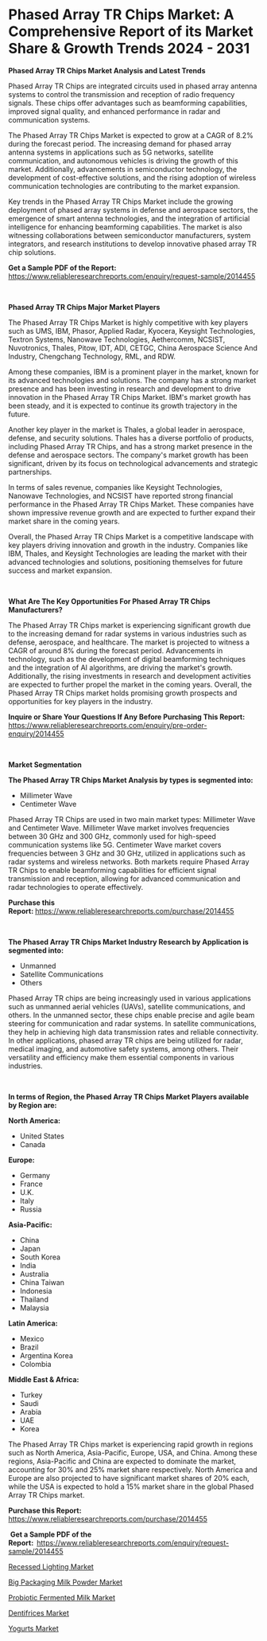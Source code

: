 <p><h1>Phased Array TR Chips Market: A Comprehensive Report of its Market Share & Growth Trends 2024 - 2031</h1></p><p><strong>Phased Array TR Chips Market Analysis and Latest Trends</strong></p>
<p><p>Phased Array TR Chips are integrated circuits used in phased array antenna systems to control the transmission and reception of radio frequency signals. These chips offer advantages such as beamforming capabilities, improved signal quality, and enhanced performance in radar and communication systems.</p><p>The Phased Array TR Chips Market is expected to grow at a CAGR of 8.2% during the forecast period. The increasing demand for phased array antenna systems in applications such as 5G networks, satellite communication, and autonomous vehicles is driving the growth of this market. Additionally, advancements in semiconductor technology, the development of cost-effective solutions, and the rising adoption of wireless communication technologies are contributing to the market expansion.</p><p>Key trends in the Phased Array TR Chips Market include the growing deployment of phased array systems in defense and aerospace sectors, the emergence of smart antenna technologies, and the integration of artificial intelligence for enhancing beamforming capabilities. The market is also witnessing collaborations between semiconductor manufacturers, system integrators, and research institutions to develop innovative phased array TR chip solutions.</p></p>
<p><strong>Get a Sample PDF of the Report:&nbsp;</strong> <a href="https://www.reliableresearchreports.com/enquiry/request-sample/2014455">https://www.reliableresearchreports.com/enquiry/request-sample/2014455</a></p>
<p>&nbsp;</p>
<p><strong>Phased Array TR Chips Major Market Players</strong></p>
<p><p>The Phased Array TR Chips Market is highly competitive with key players such as UMS, IBM, Phasor, Applied Radar, Kyocera, Keysight Technologies, Textron Systems, Nanowave Technologies, Aethercomm, NCSIST, Nuvotronics, Thales, Pitow, IDT, ADI, CETGC, China Aerospace Science And Industry, Chengchang Technology, RML, and RDW. </p><p>Among these companies, IBM is a prominent player in the market, known for its advanced technologies and solutions. The company has a strong market presence and has been investing in research and development to drive innovation in the Phased Array TR Chips Market. IBM's market growth has been steady, and it is expected to continue its growth trajectory in the future.</p><p>Another key player in the market is Thales, a global leader in aerospace, defense, and security solutions. Thales has a diverse portfolio of products, including Phased Array TR Chips, and has a strong market presence in the defense and aerospace sectors. The company's market growth has been significant, driven by its focus on technological advancements and strategic partnerships.</p><p>In terms of sales revenue, companies like Keysight Technologies, Nanowave Technologies, and NCSIST have reported strong financial performance in the Phased Array TR Chips Market. These companies have shown impressive revenue growth and are expected to further expand their market share in the coming years.</p><p>Overall, the Phased Array TR Chips Market is a competitive landscape with key players driving innovation and growth in the industry. Companies like IBM, Thales, and Keysight Technologies are leading the market with their advanced technologies and solutions, positioning themselves for future success and market expansion.</p></p>
<p>&nbsp;</p>
<p><strong>What Are The Key Opportunities For Phased Array TR Chips Manufacturers?</strong></p>
<p><p>The Phased Array TR Chips market is experiencing significant growth due to the increasing demand for radar systems in various industries such as defense, aerospace, and healthcare. The market is projected to witness a CAGR of around 8% during the forecast period. Advancements in technology, such as the development of digital beamforming techniques and the integration of AI algorithms, are driving the market's growth. Additionally, the rising investments in research and development activities are expected to further propel the market in the coming years. Overall, the Phased Array TR Chips market holds promising growth prospects and opportunities for key players in the industry.</p></p>
<p><strong>Inquire or Share Your Questions If Any Before Purchasing This Report:</strong> <a href="https://www.reliableresearchreports.com/enquiry/pre-order-enquiry/2014455">https://www.reliableresearchreports.com/enquiry/pre-order-enquiry/2014455</a></p>
<p>&nbsp;</p>
<p><strong>Market Segmentation</strong></p>
<p><strong>The Phased Array TR Chips Market Analysis by types is segmented into:</strong></p>
<p><ul><li>Millimeter Wave</li><li>Centimeter Wave</li></ul></p>
<p><p>Phased Array TR Chips are used in two main market types: Millimeter Wave and Centimeter Wave. Millimeter Wave market involves frequencies between 30 GHz and 300 GHz, commonly used for high-speed communication systems like 5G. Centimeter Wave market covers frequencies between 3 GHz and 30 GHz, utilized in applications such as radar systems and wireless networks. Both markets require Phased Array TR Chips to enable beamforming capabilities for efficient signal transmission and reception, allowing for advanced communication and radar technologies to operate effectively.</p></p>
<p><strong>Purchase this Report:&nbsp;</strong><a href="https://www.reliableresearchreports.com/purchase/2014455">https://www.reliableresearchreports.com/purchase/2014455</a></p>
<p>&nbsp;</p>
<p><strong>The Phased Array TR Chips Market Industry Research by Application is segmented into:</strong></p>
<p><ul><li>Unmanned</li><li>Satellite Communications</li><li>Others</li></ul></p>
<p><p>Phased Array TR chips are being increasingly used in various applications such as unmanned aerial vehicles (UAVs), satellite communications, and others. In the unmanned sector, these chips enable precise and agile beam steering for communication and radar systems. In satellite communications, they help in achieving high data transmission rates and reliable connectivity. In other applications, phased array TR chips are being utilized for radar, medical imaging, and automotive safety systems, among others. Their versatility and efficiency make them essential components in various industries.</p></p>
<p>&nbsp;</p>
<p><strong>In terms of Region, the Phased Array TR Chips Market Players available by Region are:</strong></p>
<p>
    <p> <strong> North America: </strong>
        <ul>
            <li>United States</li>
            <li>Canada</li>
        </ul>
        </p> 
    <p> <strong> Europe: </strong>
        <ul>
            <li>Germany</li>
            <li>France</li>
            <li>U.K.</li>
            <li>Italy</li>
            <li>Russia</li>
        </ul>
        </p> 
    <p> <strong> Asia-Pacific: </strong>
        <ul>
            <li>China</li>
            <li>Japan</li>
            <li>South Korea</li>
            <li>India</li>
            <li>Australia</li>
            <li>China Taiwan</li>
            <li>Indonesia</li>
            <li>Thailand</li>
            <li>Malaysia</li>
        </ul>
        </p> 
    <p> <strong> Latin America: </strong>
        <ul>
            <li>Mexico</li>
            <li>Brazil</li>
            <li>Argentina Korea</li>
            <li>Colombia</li>
        </ul>
        </p> 
    <p> <strong> Middle East & Africa: </strong>
        <ul>
            <li>Turkey</li>
            <li>Saudi</li>
            <li>Arabia</li>
            <li>UAE</li>
            <li>Korea</li>
        </ul>
    </p>
    </p>
<p><p>The Phased Array TR Chips market is experiencing rapid growth in regions such as North America, Asia-Pacific, Europe, USA, and China. Among these regions, Asia-Pacific and China are expected to dominate the market, accounting for 30% and 25% market share respectively. North America and Europe are also projected to have significant market shares of 20% each, while the USA is expected to hold a 15% market share in the global Phased Array TR Chips market.</p></p>
<p><strong>Purchase this Report: </strong><a href="https://www.reliableresearchreports.com/purchase/2014455">https://www.reliableresearchreports.com/purchase/2014455</a></p>
<p>&nbsp;<strong>Get a Sample PDF of the Report:&nbsp;&nbsp;</strong><a href="https://www.reliableresearchreports.com/enquiry/request-sample/2014455">https://www.reliableresearchreports.com/enquiry/request-sample/2014455</a></p>
<p><strong></strong></p>
<p><p><a href="https://view.publitas.com/reportprime-1/global-recessed-lighting-market-by-types-applications-and-major-players-with-regional-growth-rate-analysis-and-development-situation-from-2024-to-2031/">Recessed Lighting Market</a></p><p><a href="https://carnation-joke-41f.notion.site/Insights-into-Big-Packaging-Milk-Powder-Market-Size-Analysing-Market-Share-Trends-and-Growth-from-9757a340c32f4e51a2c1eb49f9f56200">Big Packaging Milk Powder Market</a></p><p><a href="https://extreme-scabiosa-c81.notion.site/Probiotic-Fermented-Milk-Market-Size-Growth-and-Forecast-from-2024-2031-c7c71746bcbe43c28c681997852469cd">Probiotic Fermented Milk Market</a></p><p><a href="https://view.publitas.com/reportprime-1/dentifrices-market-size-market-share-and-global-market-analysis-report-2024-2031/">Dentifrices Market</a></p><p><a href="https://adventurous-uranium-ef9.notion.site/Yogurts-Market-Provides-Detailed-Segmentation-of-this-Market-based-on-Type-Application-and-Region--31bbf9830a8e4f9886bfb9af8f2fd4cb">Yogurts Market</a></p></p>